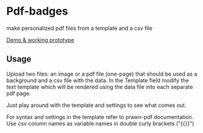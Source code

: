 # Pdf-badges
make personalized pdf files from a template and a csv file

[Demo & working prototype](https://pdf-badges.herokuapp.com/)

## Usage

Upload two files: an image or a pdf file (one-page) that should be used as a background and a csv file with the data. In the Template field modify the text template which will be rendered using the data file into each separate pdf page.

Just play around with the template and settings to see what comes out.

For syntax and settings in the template refer to prawn-pdf documentation. Use csv column names as variable names in double curly brackets ("{{}}")
